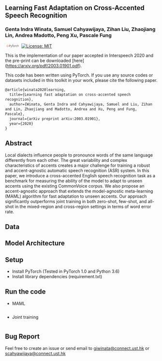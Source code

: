 ## Learning Fast Adaptation on Cross-Accented Speech Recognition
### Genta Indra Winata, Samuel Cahyawijaya, Zihan Liu, Zhaojiang Lin, Andrea Madotto, Peng Xu, Pascale Fung

<img src="img/pytorch-logo-dark.png" width="10%"> [![License: MIT](https://img.shields.io/badge/License-MIT-yellow.svg)](https://opensource.org/licenses/MIT) 

This is the implementation of our paper accepted in Interspeech 2020 and the pre-print can be downloaded [here] (https://arxiv.org/pdf/2003.01901.pdf).

This code has been written using PyTorch. If you use any source codes or datasets included in this toolkit in your work, please cite the following paper.
```
@article{winata2020learning,
  title={Learning fast adaptation on cross-accented speech recognition},
  author={Winata, Genta Indra and Cahyawijaya, Samuel and Liu, Zihan and Lin, Zhaojiang and Madotto, Andrea and Xu, Peng and Fung, Pascale},
  journal={arXiv preprint arXiv:2003.01901},
  year={2020}
}
```

## Abstract
Local dialects influence people to pronounce words of the same language differently from each other. The great variability and complex characteristics of accents creates a major challenge for training a robust and accent-agnostic automatic speech recognition (ASR) system. In this paper, we introduce a cross-accented English speech recognition task as a benchmark for measuring the ability of the model to adapt to unseen accents using the existing CommonVoice corpus. We also propose an accent-agnostic approach that extends the model-agnostic meta-learning (MAML) algorithm for fast adaptation to unseen accents. Our approach significantly outperforms joint training in both zero-shot, few-shot, and all-shot in the mixed-region and cross-region settings in terms of word error rate.

## Data

## Model Architecture

## Setup
- Install PyTorch (Tested in PyTorch 1.0 and Python 3.6)
- Install library dependencies (requirement.txt)

## Run the code
- MAML
```

```

- Joint training
```

```

## Bug Report
Feel free to create an issue or send email to giwinata@connect.ust.hk or scahyawijaya@connect.ust.hk
